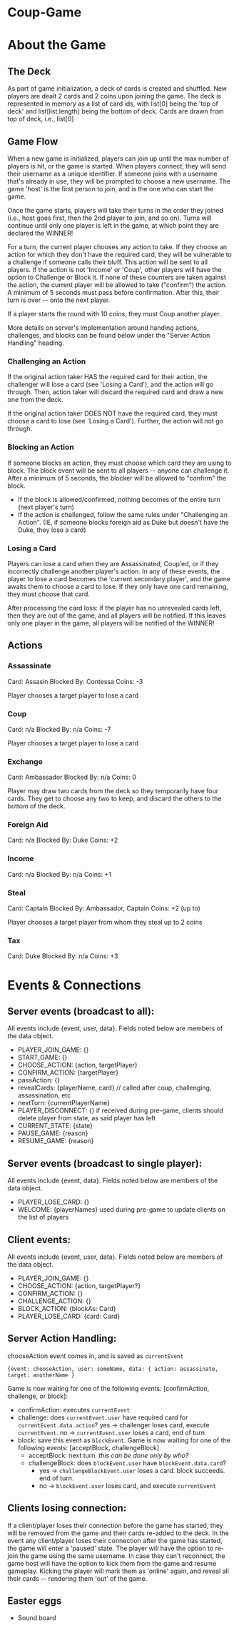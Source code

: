 # Coup-Game

# About the Game

## The Deck

As part of game initialization, a deck of cards is created and shuffled. New players are dealt 2 cards and 2 coins upon joining the game. The deck is represented in memory as a list of card ids, with list[0] being the 'top of deck' and list[list.length] being the bottom of deck. Cards are drawn from top of deck, i.e., list[0]

## Game Flow

When a new game is initialized, players can join up until the max number of players is hit, or the game is started. When players connect, they will send their username as a unique identifier. If someone joins with a username that's already in use, they will be prompted to choose a new username. The game 'host' is the first person to join, and is the one who can start the game.

Once the game starts, players will take their turns in the order they joined (i.e., host goes first, then the 2nd player to join, and so on). Turns will continue until only one player is left in the game, at which point they are declared the WINNER!

For a turn, the current player chooses any action to take. If they choose an action for which they don't have the required card, they will be vulnerable to a challenge if someone calls their bluff. This action will be sent to all players. If the action is not 'Income' or 'Coup', other players will have the option to Challenge or Block it. If none of these counters are taken against the action, the current player will be allowed to take ("confirm") the action. A minimum of 5 seconds must pass before confirmation. After this, their turn is over -- onto the next player.

If a player starts the round with 10 coins, they must Coup another player.

More details on server's implementation around handing actions, challenges, and blocks can be found below under the "Server Action Handling" heading.

### Challenging an Action

If the original action taker HAS the required card for their action, the challenger will lose a card (see 'Losing a Card'), and the action will go through. Then, action taker will discard the required card and draw a new one from the deck.

If the original action taker DOES NOT have the required card, they must choose a card to lose (see 'Losing a Card'). Further, the action will not go through.

### Blocking an Action

If someone blocks an action, they must choose which card they are using to block. The block event will be sent to all players -- anyone can challenge it. After a minimum of 5 seconds, the blocker will be allowed to "confirm" the block.

- If the block is allowed/confirmed, nothing becomes of the entire turn (next player's turn)
- If the action is challenged, follow the same rules under "Challenging an Action". (IE, if someone blocks foreign aid as Duke but doesn't have the Duke, they lose a card)

### Losing a Card

Players can lose a card when they are Assassinated, Coup'ed, or if they incorrectly challenge another player's action. In any of these events, the player to lose a card becomes the 'current secondary player', and the game awaits them to choose a card to lose. If they only have one card remaining, they must choose that card.

After processing the card loss: if the player has no unrevealed cards left, then they are out of the game, and all players will be notified. If this leaves only one player in the game, all players will be notified of the WINNER!

## Actions

### Assassinate

Card: Assasin
Blocked By: Contessa
Coins: -3

Player chooses a target player to lose a card

### Coup

Card: n/a
Blocked By: n/a
Coins: -7

Player chooses a target player to lose a card

### Exchange

Card: Ambassador
Blocked By: n/a
Coins: 0

Player may draw two cards from the deck so they temporarily have four cards. They get to choose any two to keep, and discard the others to the bottom of the deck.

### Foreign Aid

Card: n/a
Blocked By: Duke
Coins: +2

### Income

Card: n/a
Blocked By: n/a
Coins: +1

### Steal

Card: Captain
Blocked By: Ambassador, Captain
Coins: +2 (up to)

Player chooses a target player from whom they steal up to 2 coins

### Tax

Card: Duke
Blocked By: n/a
Coins: +3

# Events & Connections

## Server events (broadcast to all):

All events include {event, user, data}. Fields noted below are members of the data object.

- PLAYER_JOIN_GAME: {}
- START_GAME: {}
- CHOOSE_ACTION: {action, targetPlayer}
- CONFIRM_ACTION: {targetPlayer}
- passAction: {}
- revealCards: {playerName, card} // called after coup, challenging, assassination, etc
- nextTurn: {currentPlayerName}
- PLAYER_DISCONNECT: {} if received during pre-game, clients should delete player from state, as said player has left
- CURRENT_STATE: {state}
- PAUSE_GAME: {reason}
- RESUME_GAME: {reason}

## Server events (broadcast to single player):

All events include {event, data}. Fields noted below are members of the data object.

- PLAYER_LOSE_CARD: {}
- WELCOME: {playerNames} used during pre-game to update clients on the list of players

## Client events:

All events include {event, user, data}. Fields noted below are members of the data object.

- PLAYER_JOIN_GAME: {}
- CHOOSE_ACTION: {action, targetPlayer?}
- CONFIRM_ACTION: {}
- CHALLENGE_ACTION: {}
- BLOCK_ACTION: {blockAs: Card}
- PLAYER_LOSE_CARD: {card: Card}

## Server Action Handling:

chooseAction event comes in, and is saved as `currentEvent`

`{event: chooseAction, user: someName, data: { action: assassinate, target: anotherName }`

Game is now waiting for one of the following events: [confirmAction, challenge, or block]:

- confirmAction: executes `currentEvent`
- challenge: does `currentEvent.user` have required card for `currentEvent.data.action`? yes → challenger loses card, execute `currentEvent`. no → `currentEvent.user` loses a card, end of turn
- block: save this event as `blockEvent`. Game is now waiting for one of the following events: [acceptBlock, challengeBlock]
  - acceptBlock: next turn. _this can be done only by who?_
  - challengeBlock: does `blockEvent.user` have `blockEvent.data.card`?
    - yes → `challengeBlockEvent.user` loses a card. block succeeds. end of turn.
    - no → `blockEvent.user` loses card, and execute `currentEvent`

## Clients losing connection:

If a client/player loses their connection before the game has started, they will be removed from the game and their cards re-added to the deck.
In the event any client/player loses their connection after the game has started, the game will enter a 'paused' state. The player will have the option to re-join the game using the same username. In case they can't reconnect, the game host will have the option to kick them from the game and resume gameplay. Kicking the player will mark them as 'online' again, and reveal all their cards -- rendering them 'out' of the game.

## Easter eggs

- Sound board

